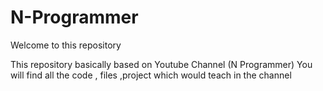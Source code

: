 # N-Programmer

Welcome to this repository

This repository basically based on Youtube Channel (N Programmer)
You will find all the code , files ,project which would teach in the channel
